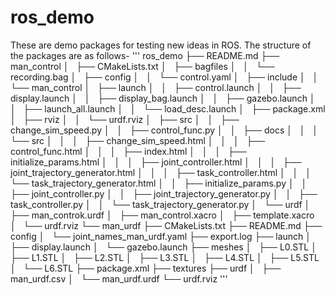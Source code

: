 # ros_demo
These are demo packages for testing new ideas in ROS. The structure of the packages are as follows-
'''
ros_demo
├── README.md
├── man_control
│   ├── CMakeLists.txt
│   ├── bagfiles
│   │   └── recording.bag
│   ├── config
│   │   └── control.yaml
│   ├── include
│   │   └── man_control
│   ├── launch
│   │   ├── control.launch
│   │   ├── display.launch
│   │   ├── display_bag.launch
│   │   ├── gazebo.launch
│   │   ├── launch_all.launch
│   │   └── load_desc.launch
│   ├── package.xml
│   ├── rviz
│   │   └── urdf.rviz
│   ├── src
│   │   ├── change_sim_speed.py
│   │   ├── control_func.py
│   │   ├── docs
│   │   │   └── src
│   │   │       ├── change_sim_speed.html
│   │   │       ├── control_func.html
│   │   │       ├── index.html
│   │   │       ├── initialize_params.html
│   │   │       ├── joint_controller.html
│   │   │       ├── joint_trajectory_generator.html
│   │   │       ├── task_controller.html
│   │   │       └── task_trajectory_generator.html
│   │   ├── initialize_params.py
│   │   ├── joint_controller.py
│   │   ├── joint_trajectory_generator.py
│   │   ├── task_controller.py
│   │   └── task_trajectory_generator.py
│   └── urdf
│       ├── man_controk.urdf
│       ├── man_control.xacro
│       ├── template.xacro
│       └── urdf.rviz
└── man_urdf
    ├── CMakeLists.txt
    ├── README.md
    ├── config
    │   └── joint_names_man_urdf.yaml
    ├── export.log
    ├── launch
    │   ├── display.launch
    │   └── gazebo.launch
    ├── meshes
    │   ├── L0.STL
    │   ├── L1.STL
    │   ├── L2.STL
    │   ├── L3.STL
    │   ├── L4.STL
    │   ├── L5.STL
    │   └── L6.STL
    ├── package.xml
    ├── textures
    ├── urdf
    │   ├── man_urdf.csv
    │   └── man_urdf.urdf
    └── urdf.rviz
    '''
